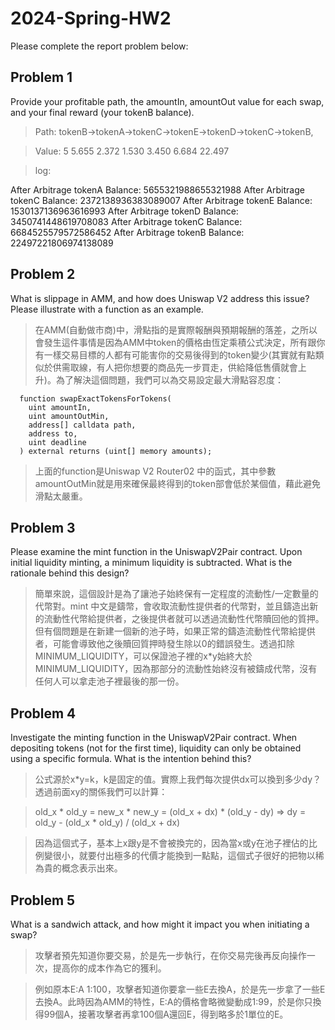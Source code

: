 # 2024-Spring-HW2

Please complete the report problem below:

## Problem 1
Provide your profitable path, the amountIn, amountOut value for each swap, and your final reward (your tokenB balance).

> Path: tokenB->tokenA->tokenC->tokenE->tokenD->tokenC->tokenB,

> Value: 5       5.655   2.372   1.530   3.450   6.684   22.497

> log:

After Arbitrage tokenA Balance: 5655321988655321988
After Arbitrage tokenC Balance: 2372138936383089007
After Arbitrage tokenE Balance: 1530137136963616993
After Arbitrage tokenD Balance: 3450741448619708083
After Arbitrage tokenC Balance: 6684525579572586452
After Arbitrage tokenB Balance: 22497221806974138089

## Problem 2
What is slippage in AMM, and how does Uniswap V2 address this issue? Please illustrate with a function as an example.

> 在AMM(自動做市商)中，滑點指的是實際報酬與預期報酬的落差，之所以會發生這件事情是因為AMM中token的價格由恆定乘積公式決定，所有跟你有一樣交易目標的人都有可能害你的交易後得到的token變少(其實就有點類似於供需取線，有人把你想要的商品先一步買走，供給降低售價就會上升)。為了解決這個問題，我們可以為交易設定最大滑點容忍度：

```solidity
  function swapExactTokensForTokens(
    uint amountIn,
    uint amountOutMin,
    address[] calldata path,
    address to,
    uint deadline
  ) external returns (uint[] memory amounts);
```

> 上面的function是Uniswap V2 Router02 中的函式，其中參數amountOutMin就是用來確保最終得到的token部會低於某個值，藉此避免滑點太嚴重。

## Problem 3
Please examine the mint function in the UniswapV2Pair contract. Upon initial liquidity minting, a minimum liquidity is subtracted. What is the rationale behind this design?

> 簡單來說，這個設計是為了讓池子始終保有一定程度的流動性/一定數量的代幣對。mint 中文是鑄幣，會收取流動性提供者的代幣對，並且鑄造出新的流動性代幣給提供者，之後提供者就可以透過流動性代幣贖回他的質押。但有個問題是在新建一個新的池子時，如果正常的鑄造流動性代幣給提供者，可能會導致他之後贖回質押時發生除以0的錯誤發生。透過扣除MINIMUM_LIQUIDITY，可以保證池子裡的x*y始終大於MINIMUM_LIQUIDITY，因為那部分的流動性始終沒有被鑄成代幣，沒有任何人可以拿走池子裡最後的那一份。

## Problem 4
Investigate the minting function in the UniswapV2Pair contract. When depositing tokens (not for the first time), liquidity can only be obtained using a specific formula. What is the intention behind this?

> 公式源於x*y=k，k是固定的值。實際上我們每次提供dx可以換到多少dy？透過前面xy的關係我們可以計算：

> old_x * old_y = new_x * new_y = (old_x + dx) * (old_y - dy) => dy = old_y - (old_x * old_y) / (old_x + dx) 

> 因為這個式子，基本上x跟y是不會被換完的，因為當x或y在池子裡佔的比例變很小，就要付出極多的代價才能換到一點點，這個式子很好的把物以稀為貴的概念表示出來。

## Problem 5
What is a sandwich attack, and how might it impact you when initiating a swap?

> 攻擊者預先知道你要交易，於是先一步執行，在你交易完後再反向操作一次，提高你的成本作為它的獲利。

> 例如原本E:A 1:100，攻擊者知道你要拿一些E去換A，於是先一步拿了一些E去換A。此時因為AMM的特性，E:A的價格會略微變動成1:99，於是你只換得99個A，接著攻擊者再拿100個A還回E，得到略多於1單位的E。

